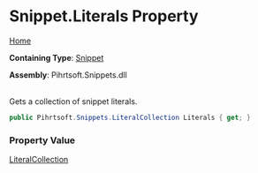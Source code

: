 # Snippet\.Literals Property

[Home](../../../../README.md)

**Containing Type**: [Snippet](../README.md)

**Assembly**: Pihrtsoft\.Snippets\.dll

\
Gets a collection of snippet literals\.

```csharp
public Pihrtsoft.Snippets.LiteralCollection Literals { get; }
```

### Property Value

[LiteralCollection](../../LiteralCollection/README.md)

